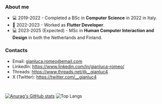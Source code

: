 ### About me
- 💻 2019-2022 - Completed a BSc in **Computer Science** in 2022 in Italy.
- 💼 2022-2023 - Worked as **Flutter Developer**.
- 💻 2023-2025 (Expected) - MSc in **Human Computer Interaction and Design** in both the Netherlands and Finland.

### Contacts
- Email: gianluca.romeo@email.com
- LinkedIn: https://www.linkedin.com/in/gianluca-romeo/
- Threads: https://www.threads.net/@__gianluc4
- X (Twitter): https://twitter.com/__gianluc4
<br>

[![Anurag's GitHub stats](https://github-readme-stats.vercel.app/api?username=gianlucaromeo&show_icons=true)](https://github.com/anuraghazra/github-readme-stats)
![Top Langs](https://github-readme-stats.vercel.app/api/top-langs/?username=gianlucaromeo&layout=compact)
